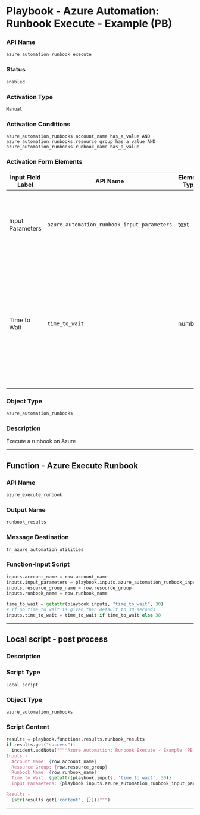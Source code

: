 <!--
    DO NOT MANUALLY EDIT THIS FILE
    THIS FILE IS AUTOMATICALLY GENERATED WITH resilient-sdk codegen
    Generated with resilient-sdk v50.1.262
-->

# Playbook - Azure Automation: Runbook Execute - Example (PB)

### API Name
`azure_automation_runbook_execute`

### Status
`enabled`

### Activation Type
`Manual`

### Activation Conditions
`azure_automation_runbooks.account_name has_a_value AND azure_automation_runbooks.resource_group has_a_value AND azure_automation_runbooks.runbook_name has_a_value`

### Activation Form Elements
| Input Field Label | API Name | Element Type | Tooltip | Requirement |
| ----------------- | -------- | ------------ | ------- | ----------- |
| Input Parameters | `azure_automation_runbook_input_parameters` | text | A dictionary of input parameters for the Azure Automation runbook specified | Optional |
| Time to Wait | `time_to_wait` | number | Time is seconds to wait before checking the status of the runbook job. This should be the average amount of time it takes for the runbook to complete. | Optional |

### Object Type
`azure_automation_runbooks`

### Description
Execute a runbook on Azure


---
## Function - Azure Execute Runbook

### API Name
`azure_execute_runbook`

### Output Name
`runbook_results`

### Message Destination
`fn_azure_automation_utilities`

### Function-Input Script
```python
inputs.account_name = row.account_name
inputs.input_parameters = playbook.inputs.azure_automation_runbook_input_parameters
inputs.resource_group_name = row.resource_group
inputs.runbook_name = row.runbook_name

time_to_wait = getattr(playbook.inputs, "time_to_wait", 30)
# If no time_to_wait is given then default to 30 seconds
inputs.time_to_wait = time_to_wait if time_to_wait else 30
```

---

## Local script - post process

### Description


### Script Type
`Local script`

### Object Type
`azure_automation_runbooks`

### Script Content
```python
results = playbook.functions.results.runbook_results
if results.get("success"):
  incident.addNote(f"""Azure Automation: Runbook Execute - Example (PB)
Inputs -
  Account Name: {row.account_name}
  Resource Group: {row.resource_group}
  Runbook Name: {row.runbook_name}
  Time to Wait: {getattr(playbook.inputs, 'time_to_wait', 30)}
  Input Parameters: {playbook.inputs.azure_automation_runbook_input_parameters}

Results -  
  {str(results.get('content', {}))}""")
```

---


